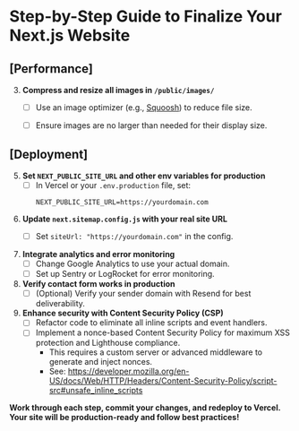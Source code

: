 # Step-by-Step Guide to Finalize Your Next.js Website

## [Performance]

3. **Compress and resize all images in `/public/images/`**
   - [ ] Use an image optimizer (e.g., [Squoosh](https://squoosh.app/)) to reduce file size.
   - [ ] Ensure images are no larger than needed for their display size.


## [Deployment]

5. **Set `NEXT_PUBLIC_SITE_URL` and other env variables for production**
    - [ ] In Vercel or your `.env.production` file, set:
      ```
      NEXT_PUBLIC_SITE_URL=https://yourdomain.com
      ```

6. **Update `next.sitemap.config.js` with your real site URL**
    - [ ] Set `siteUrl: "https://yourdomain.com"` in the config.


8. **Integrate analytics and error monitoring**
    - [ ] Change Google Analytics to use your actual domain.
    - [ ] Set up Sentry or LogRocket for error monitoring.

9. **Verify contact form works in production**
    - [ ] (Optional) Verify your sender domain with Resend for best deliverability.

10. **Enhance security with Content Security Policy (CSP)**
    - [ ] Refactor code to eliminate all inline scripts and event handlers.
    - [ ] Implement a nonce-based Content Security Policy for maximum XSS protection and Lighthouse compliance.
        - This requires a custom server or advanced middleware to generate and inject nonces.
        - See: https://developer.mozilla.org/en-US/docs/Web/HTTP/Headers/Content-Security-Policy/script-src#unsafe_inline_scripts


**Work through each step, commit your changes, and redeploy to Vercel. Your site will be production-ready and follow best practices!**
